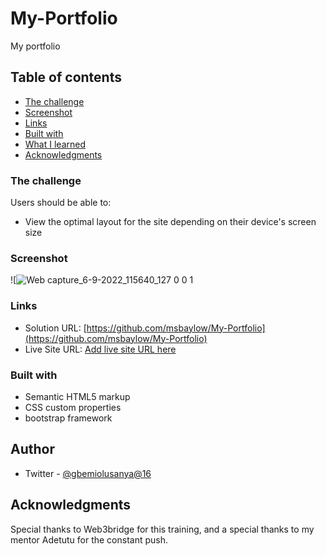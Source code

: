 # My-Portfolio
My portfolio
     

## Table of contents

  - [The challenge](#challenge)
  - [Screenshot](#screenshot) 
  - [Links](#links)
  - [Built with](#built-with)
  - [What I learned](#what-i-learned)
  - [Acknowledgments](#acknowledgments)


### The challenge

Users should be able to:

- View the optimal layout for the site depending on their device's screen size

### Screenshot

![![Web capture_6-9-2022_115640_127 0 0 1](https://user-images.githubusercontent.com/104263420/188717961-dff7b6e7-a707-4d0e-a55d-c12fb0a22efc.jpeg)



### Links

- Solution URL: [https://github.com/msbaylow/My-Portfolio](https://github.com/msbaylow/My-Portfolio)
- Live Site URL: [Add live site URL here](https://your-live-site-url.com)

### Built with

- Semantic HTML5 markup
- CSS custom properties
- bootstrap framework


## Author

- Twitter - [@gbemiolusanya@16](https://www.twitter.com/gbemiolusanya@16)


## Acknowledgments

Special thanks to Web3bridge for this training, and a special thanks to my mentor Adetutu for the constant push.
